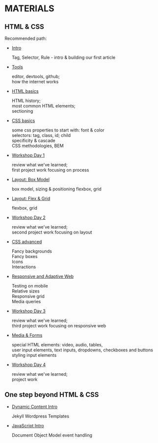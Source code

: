 # MATERIALS

## HTML & CSS

Recommended path:

- [Intro](./FRONTEND/Intro)

  Tag, Selector, Rule - intro & building our first article

- [Tools](./FRONTEND/Tools)

  editor, devtools, github;  
   how the internet works

- [HTML basics](./FRONTEND/HTML_Basics)

  HTML history;  
   most common HTML elements;  
   sectioning

- [CSS basics](./FRONTEND/CSS_basics)

  some css properties to start with: font & color  
  selectors: tag, class, id; child  
  specificity & cascade  
  CSS methodologies, BEM

- [Workshop Day 1](./FRONTEND/Project)

  review what we've learned;  
  first project work focusing on process

- [Layout: Box Model](./FRONTEND/Layout)

  box model, sizing & positioning
  flexbox, grid

- [Layout: Flex & Grid](./FRONTEND/Layout)

  flexbox, grid

- [Workshop Day 2](./FRONTEND/Project)

  review what we've learned;  
  second project work focusing on layout

- [CSS advanced](./FRONTEND/CSS_advanced)

  Fancy backgrounds  
  Fancy boxes  
  Icons  
  Interactions

- [Responsive and Adaptive Web](./FRONTEND/Responsive)

  Testing on mobile  
  Relative sizes  
  Responsive grid  
  Media queries

- [Workshop Day 3](./FRONTEND/Project)

  review what we've learned;  
  third project work focusing on responsive web

- [Media & Forms](./FRONTEND/Forms)

  special HTML elements: video, audio, tables,   
  user input elements, text inputs, dropdowns, checkboxes and buttons  
  styling input elements

- [Workshop Day 4](./FRONTEND/Project)

  review what we've learned;  
  project work


## One step beyond HTML & CSS

- [Dynamic Content Intro](./FRONTEND/Dynamic)

  Jekyll
  Wordpress
  Templates

- [JavaScript Intro](./FRONTEND/JavaScript)

  Document Object Model
  event handling
